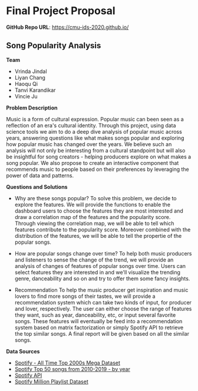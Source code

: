 # Final Project Proposal

**GitHub Repo URL**: https://cmu-ids-2020.github.io/

## Song Popularity Analysis

**Team** 
* Vrinda Jindal
* Liyan Chang
* Haoqu Qi
* Tanvi Karandikar
* Vincie Ju

**Problem Description**

Music is a form of cultural expression. Popular music can been seen as a reflection of an era's cultural identity. Through this project, using data science tools we aim to do a deep dive analysis of popular music across years, answering questions like what makes songs popular and exploring how popular music has changed over the years. We believe such an analysis will not only be interesting from a cultural standpoint but will also be insightful for song creators - helping producers explore on what makes a song popular. We also propose to create an interactive component that recommends music to people based on their preferences by leveraging the power of data and patterns.


**Questions and Solutions**
- Why are these songs popular?
To solve this problem, we decide to explore the features. We will provide the functions to enable the dashboard users to choose the features they are most interested and draw a correlation map of the features and the popularity score. Through viewing the correlation map, we will be able to tell which features contribute to the popularity score. Moreover combined with the distribution of the features, we will be able to tell the propertie of the popular songs.

- How are popular songs change over time?
To help both music producers and listeners to sense the change of the trend, we will provide an analysis of changes of features of popular songs over time. Users can select features they are interested in and we'll visualize the trending genre, danceability and so on and try to offer them some fancy insights.

- Recommendation
To help the music producer get inspiration and music lovers to find more songs of their tastes, we will provide a recommendation system which can take two kinds of input, for producer and lover, respectively. The user can either choose the range of features they want, such as year, danceability, etc, or input several favorite songs. These features will eventually be feed into a recommendation system based on matrix factorization or simply Spotify API to retrieve the top similar songs. A final report will be given based on all the similar songs.  

**Data Sources**
- [Spotify - All Time Top 2000s Mega Dataset](https://www.kaggle.com/datasets/iamsumat/spotify-top-2000s-mega-dataset)
- [Spotify Top 50 songs from 2010-2019 - by year](https://www.kaggle.com/datasets/leonardopena/top-spotify-songs-from-20102019-by-year)
- [Spotify API](https://developer.spotify.com/documentation/web-api/)
- [Spotify Million Playlist Dataset](https://www.aicrowd.com/challenges/spotify-million-playlist-dataset-challenge)
